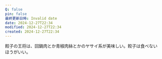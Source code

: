 ```yaml
---
Q: false
pin: false
最終更新日時: Invalid date
date: 2024-12-27T22:34
modified: 2024-12-27T22:34
created: 2024-12-27T22:34
---
```

  

餃子の王将は、回鍋肉とか青椒肉絲とかのヤサイ系が美味しい。餃子は食べないほうがいい。